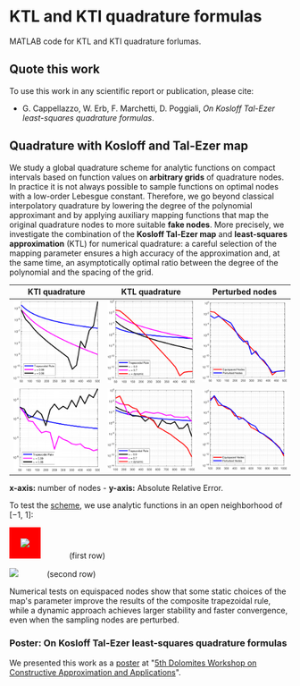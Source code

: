 # KTL and KTI quadrature formulas

MATLAB code for KTL and KTI quadrature forlumas.

## Quote this work

To use this work in any scientific report or publication, please cite:

* G. Cappellazzo, W. Erb, F. Marchetti, D. Poggiali, *On Kosloff Tal-Ezer least-squares quadrature formulas*.

## Quadrature with Kosloff and Tal-Ezer map

We study a global quadrature scheme for analytic functions on compact intervals based on function values on **arbitrary grids** of quadrature nodes. In practice it is not always possible to sample functions on optimal nodes with a low-order Lebesgue constant. Therefore, we go beyond classical interpolatory quadrature by lowering the degree of the polynomial approximant and by applying auxiliary mapping functions that map the original quadrature nodes to more suitable **fake nodes**. More precisely, we investigate the combination of the **Kosloff Tal-Ezer map** and **least-squares approximation** (KTL) for numerical quadrature: a careful selection of the mapping parameter ensures a high accuracy of the approximation and, at the same time, an asymptotically optimal ratio between the degree of the polynomial and the spacing of the grid. 


KTI quadrature | KTL quadrature | Perturbed nodes 
:------------: | :-------------: | :------------: 
![KTI1](img/read_img/KTI_1.png) | ![KTL1](img/read_img/KTL_1.png) |  ![perturbed1](img/read_img/pert_1.png)
![KTI2](img/read_img/KTI_2.png) | ![KTL2](img/read_img/KTL_2.png) |  ![perturbed2](img/read_img/pert_2.png)

**x-axis:** number of nodes - **y-axis:** Absolute Relative Error.

To test the [scheme](img/pseudo_code_git.pdf), we use analytic functions in an open neighborhood of [−1, 1]: 

<img src="https://render.githubusercontent.com/render/math?math=f_1(x) = \frac{1}{1  %2B 100x^2}" style="background-color:red;padding:20px;"> &nbsp; &nbsp; &nbsp; &nbsp; &nbsp; &nbsp; (first row)

<img src="https://render.githubusercontent.com/render/math?math=f_2(x) = \frac{1}{1  %2B 16\sin^{2}(7x)}"> &nbsp; &nbsp; &nbsp; &nbsp; &nbsp; &nbsp; (second row)


Numerical tests on equispaced nodes show that some static choices of the map's parameter improve the results of the composite trapezoidal rule, while a dynamic 
approach achieves larger stability and faster convergence, even when the sampling nodes are perturbed.

### Poster: On Kosloff Tal-Ezer least-squares quadrature formulas

We presented this work as a [poster](poster/Poster_KTL.pdf) at "[5th Dolomites Workshop on Constructive Approximation and Applications](https://events.math.unipd.it/dwcaa21/)".
